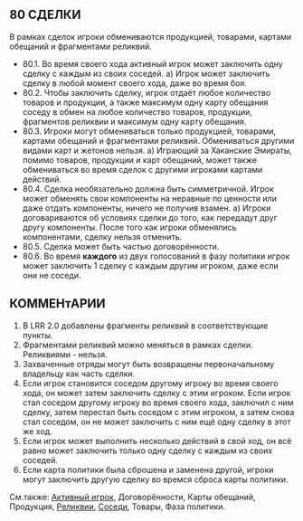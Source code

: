 80 СДЕЛКИ
---

В рамках сделок игроки обмениваются продукцией, товарами, картами обещаний и фрагментами реликвий.
* 80.1. Во время своего хода активный игрок может заключить одну сделку с каждым из своих соседей.
  а) Игрок может заключить сделку в любой момент своего хода, даже во время боя.
* 80.2. Чтобы заключить сделку, игрок отдаёт любое количество товаров и продукции, а также максимум одну карту обещания соседу в обмен на любое количество товаров, продукции, фрагментов реликвии и максимум одну карту обещания.
* 80.3. Игроки могут обмениваться только продукцией, товарами, картами обещаний и фрагментами реликвий. Обмениваться другими видами карт и жетонов нельзя.
  а) Играющий за Хаканские Эмираты, помимо товаров, продукции и карт обещаний, может также обмениваться во время сделок с другими игроками картами действий.
* 80.4. Сделка необязательно должна быть симметричной. Игрок может обменять свои компоненты на неравные по ценности или даже отдать компоненты, ничего не получив взамен.
  а) Игроки договариваются об условиях сделки до того, как передадут друг другу компоненты. После того как игроки обменялись компонентами, сделку нельзя отменить.
* 80.5. Сделка может быть частью договорённости.
* 80.6. Во время **каждого** из двух голосований в фазу политики игрок может заключить 1 сделку с каждым другим игроком, даже если они не соседи.

КОММЕНтАРИИ
---
1) В LRR 2.0 добавлены фрагменты реликвий в соответствующие пункты.
2) Фрагментами реликвий можно меняться в рамках сделки. Реликвиями - нельзя.
3) Захваченные отряды могут быть возвращены первоначальному владельцу как часть сделки.
4) Если игрок становится соседом другому игроку во время своего хода, он может затем заключить сделку с этим игроком.
   Если игрок стал соседом другому игроку во время своего хода, заключил с ним сделку, затем перестал быть соседом с этим игроком, а затем снова стал соседом, он не может заключить с ним ещё одну сделку в этот же ход.
5) Если игрок может выполнить несколько действий в свой ход, он всё равно может заключить только одну сделку с каждым из своих соседей.
6) Если карта политики была сброшена и заменена другой, игроки могут заключить другую сделку во времся сброса карты политики.

См.также: [Активный игрок](active_player.md), Договорённости, Карты обещаний, Продукция, [Реликвии](relics.md), [Соседи](neigbors.md), Товары, Фаза политики.
